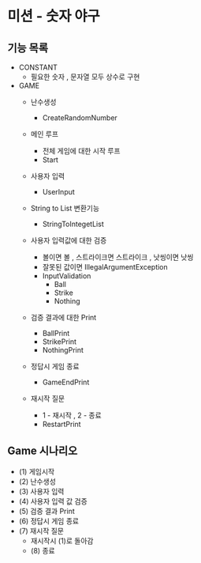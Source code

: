 # 미션 - 숫자 야구

## 기능 목록
- CONSTANT
  - 필요한 숫자 , 문자열 모두 상수로 구현
- GAME
  - 난수생성
    - CreateRandomNumber
  - 메인 루프
    - 전체 게임에 대한 시작 루프
    - Start
      
  - 사용자 입력
    - UserInput
      
  - String to List<Integet> 변환기능
    - StringToIntegetList

  - 사용자 입력값에 대한 검증
    - 볼이면 볼 , 스트라이크면 스트라이크 , 낫씽이면 낫씽
    - 잘못된 값이면 IllegalArgumentException
    - InputValidation
      - Ball
      - Strike
      - Nothing
        
  - 검증 결과에 대한 Print
    - BallPrint
    - StrikePrint
    - NothingPrint
    
  - 정답시 게임 종료
    - GameEndPrint
      
  - 재시작 질문
    - 1 - 재시작 , 2 - 종료
    - RestartPrint

## Game 시나리오
- (1) 게임시작
- (2) 난수생성
- (3) 사용자 입력
- (4) 사용자 입력 값 검증
- (5) 검증 결과 Print
- (6) 정답시 게임 종료
- (7) 재시작 질문
  - 재시작시 (1)로 돌아감
  - (8) 종료














